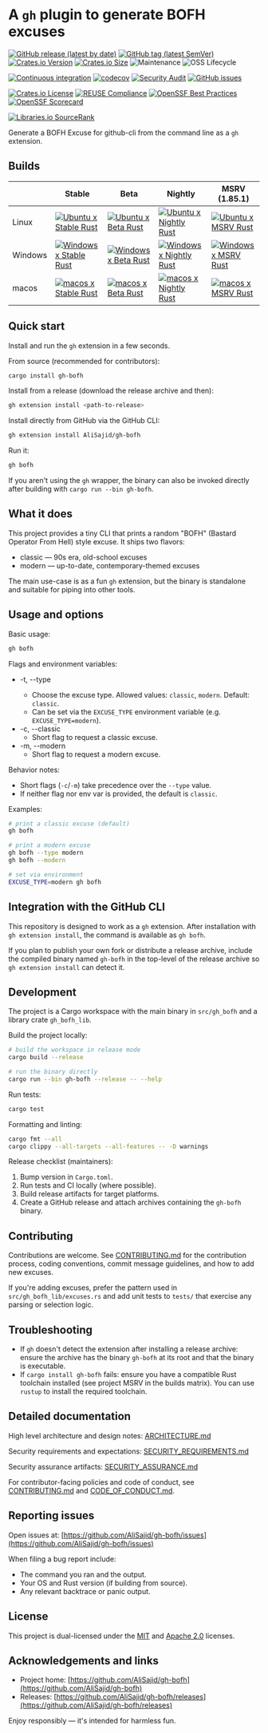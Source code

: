 <!--
SPDX-FileCopyrightText: 2024 - 2025 Ali Sajid Imami

SPDX-License-Identifier: Apache-2.0
SPDX-License-Identifier: MIT
-->

# A `gh` plugin to generate BOFH excuses

[![GitHub release (latest by date)](https://img.shields.io/github/v/release/AliSajid/gh-bofh)](https://github.com/AliSajid/gh-bofh/releases/latest)
[![GitHub tag (latest SemVer)](https://img.shields.io/github/v/tag/AliSajid/gh-bofh)](https://github.com/AliSajid/gh-bofh/releases/latest)
[![Crates.io Version](https://img.shields.io/crates/v/gh-bofh)](https://crates.io/crates/gh-bofh)
[![Crates.io Size](https://img.shields.io/crates/size/gh-bofh)](https://crates.io/crates/gh-bofh)
![Maintenance](https://img.shields.io/maintenance/yes/2025)
![OSS Lifecycle](https://img.shields.io/osslifecycle?file_url=https%3A%2F%2Fraw.githubusercontent.com%2FAliSajid%2Fgh-bofh%2Fmain%2FOSSMETADATA)

[![Continuous integration](https://github.com/AliSajid/gh-bofh/actions/workflows/ci.yaml/badge.svg?branch=main&event=push)](https://github.com/AliSajid/gh-bofh/actions/workflows/ci.yaml)
[![codecov](https://codecov.io/gh/AliSajid/gh-bofh/graph/badge.svg?token=rrsVYywjlx)](https://codecov.io/gh/AliSajid/gh-bofh)
[![Security Audit](https://github.com/AliSajid/gh-bofh/actions/workflows/audit.yaml/badge.svg?branch=main)](https://github.com/AliSajid/gh-bofh/actions/workflows/audit.yaml)
[![GitHub issues](https://img.shields.io/github/issues/AliSajid/gh-bofh)](https://github.com/AliSajid/gh-bofh/issues)

[![Crates.io License](https://img.shields.io/crates/l/gh-bofh)](https://crates.io/crates/gh-bofh)
[![REUSE Compliance](https://img.shields.io/reuse/compliance/github.com%2FAliSajid%2Fgh-bofh)](https://api.reuse.software/info/github.com/AliSajid/gh-bofh)
[![OpenSSF Best Practices](https://www.bestpractices.dev/projects/9466/badge)](https://www.bestpractices.dev/projects/9466)
[![OpenSSF Scorecard](https://api.scorecard.dev/projects/github.com/AliSajid/gh-bofh/badge)](https://scorecard.dev/viewer/?uri=github.com/AliSajid/gh-bofh)

[![Libraries.io SourceRank](https://img.shields.io/librariesio/sourcerank/cargo/gh-bofh)](https://libraries.io/cargo/gh-bofh)

Generate a BOFH Excuse for github-cli from the command line as a `gh` extension.

## Builds

|         | Stable                                                                                                                                                             | Beta                                                                                                                                                           | Nightly                                                                                                                                                              | MSRV (1.85.1)                                                                                                                                                  |
| ------- | ------------------------------------------------------------------------------------------------------------------------------------------------------------------ | -------------------------------------------------------------------------------------------------------------------------------------------------------------- | -------------------------------------------------------------------------------------------------------------------------------------------------------------------- | -------------------------------------------------------------------------------------------------------------------------------------------------------------- |
| Linux   | [![Ubuntu x Stable Rust](https://img.shields.io/endpoint?url=https://gist.githubusercontent.com/AliSajid/68f75dde24f65f2a9333a4ca3d38c82b/raw/ubuntu-stable.json)](https://gist.github.com/AliSajid/68f75dde24f65f2a9333a4ca3d38c82b#file-ubuntu-stable-json)   | [![Ubuntu x Beta Rust](https://img.shields.io/endpoint?url=https://gist.githubusercontent.com/AliSajid/68f75dde24f65f2a9333a4ca3d38c82b/raw/ubuntu-beta.json)](https://gist.github.com/AliSajid/68f75dde24f65f2a9333a4ca3d38c82b#file-ubuntu-beta-json)   | [![Ubuntu x Nightly Rust](https://img.shields.io/endpoint?url=https://gist.githubusercontent.com/AliSajid/68f75dde24f65f2a9333a4ca3d38c82b/raw/ubuntu-nightly.json)](https://gist.github.com/AliSajid/68f75dde24f65f2a9333a4ca3d38c82b#file-ubuntu-nightly-json)   | [![Ubuntu x MSRV Rust](https://img.shields.io/endpoint?url=https://gist.githubusercontent.com/AliSajid/68f75dde24f65f2a9333a4ca3d38c82b/raw/ubuntu-msrv.json)](https://gist.github.com/AliSajid/68f75dde24f65f2a9333a4ca3d38c82b#file-ubuntu-msrv-json)   |
| Windows | [![Windows x Stable Rust](https://img.shields.io/endpoint?url=https://gist.githubusercontent.com/AliSajid/68f75dde24f65f2a9333a4ca3d38c82b/raw/windows-stable.json)](https://gist.github.com/AliSajid/68f75dde24f65f2a9333a4ca3d38c82b#file-windows-stable-json) | [![Windows x Beta Rust](https://img.shields.io/endpoint?url=https://gist.githubusercontent.com/AliSajid/68f75dde24f65f2a9333a4ca3d38c82b/raw/windows-beta.json)](https://gist.github.com/AliSajid/68f75dde24f65f2a9333a4ca3d38c82b#file-windows-beta-json) | [![Windows x Nightly Rust](https://img.shields.io/endpoint?url=https://gist.githubusercontent.com/AliSajid/68f75dde24f65f2a9333a4ca3d38c82b/raw/windows-nightly.json)](https://gist.github.com/AliSajid/68f75dde24f65f2a9333a4ca3d38c82b#file-windows-nightly-json) | [![Windows x MSRV Rust](https://img.shields.io/endpoint?url=https://gist.githubusercontent.com/AliSajid/68f75dde24f65f2a9333a4ca3d38c82b/raw/windows-msrv.json)](https://gist.github.com/AliSajid/68f75dde24f65f2a9333a4ca3d38c82b#file-windows-msrv-json) |
| macos   | [![macos x Stable Rust](https://img.shields.io/endpoint?url=https://gist.githubusercontent.com/AliSajid/68f75dde24f65f2a9333a4ca3d38c82b/raw/macos-stable.json)](https://gist.github.com/AliSajid/68f75dde24f65f2a9333a4ca3d38c82b#file-macos-stable-json)     | [![macos x Beta Rust](https://img.shields.io/endpoint?url=https://gist.githubusercontent.com/AliSajid/68f75dde24f65f2a9333a4ca3d38c82b/raw/macos-beta.json)](https://gist.github.com/AliSajid/68f75dde24f65f2a9333a4ca3d38c82b#file-macos-beta-json)     | [![macos x Nightly Rust](https://img.shields.io/endpoint?url=https://gist.githubusercontent.com/AliSajid/68f75dde24f65f2a9333a4ca3d38c82b/raw/macos-nightly.json)](https://gist.github.com/AliSajid/68f75dde24f65f2a9333a4ca3d38c82b#file-macos-nightly-json)     | [![macos x MSRV Rust](https://img.shields.io/endpoint?url=https://gist.githubusercontent.com/AliSajid/68f75dde24f65f2a9333a4ca3d38c82b/raw/macos-msrv.json)](https://gist.github.com/AliSajid/68f75dde24f65f2a9333a4ca3d38c82b#file-macos-msrv-json)     |

## Quick start

Install and run the `gh` extension in a few seconds.

From source (recommended for contributors):

```bash
cargo install gh-bofh
```

Install from a release (download the release archive and then):

```bash
gh extension install <path-to-release>
```

Install directly from GitHub via the GitHub CLI:

```bash
gh extension install AliSajid/gh-bofh
```

Run it:

```bash
gh bofh
```

If you aren't using the `gh` wrapper, the binary can also be invoked directly after building with `cargo run --bin gh-bofh`.

## What it does

This project provides a tiny CLI that prints a random "BOFH" (Bastard Operator From Hell) style excuse. It ships two flavors:

- classic — 90s era, old-school excuses
- modern  — up-to-date, contemporary-themed excuses

The main use-case is as a fun `gh` extension, but the binary is standalone and suitable for piping into other tools.

## Usage and options

Basic usage:

```bash
gh bofh
```

Flags and environment variables:

- -t, --type <TYPE>
  - Choose the excuse type. Allowed values: `classic`, `modern`. Default: `classic`.
  - Can be set via the `EXCUSE_TYPE` environment variable (e.g. `EXCUSE_TYPE=modern`).
- -c, --classic
  - Short flag to request a classic excuse.
- -m, --modern
  - Short flag to request a modern excuse.

Behavior notes:

- Short flags (`-c`/`-m`) take precedence over the `--type` value.
- If neither flag nor env var is provided, the default is `classic`.

Examples:

```bash
# print a classic excuse (default)
gh bofh

# print a modern excuse
gh bofh --type modern
gh bofh --modern

# set via environment
EXCUSE_TYPE=modern gh bofh
```

## Integration with the GitHub CLI

This repository is designed to work as a `gh` extension. After installation with `gh extension install`, the command is available as `gh bofh`.

If you plan to publish your own fork or distribute a release archive, include the compiled binary named `gh-bofh` in the top-level of the release archive so `gh extension install` can detect it.

## Development

The project is a Cargo workspace with the main binary in `src/gh_bofh` and a library crate `gh_bofh_lib`.

Build the project locally:

```bash
# build the workspace in release mode
cargo build --release

# run the binary directly
cargo run --bin gh-bofh --release -- --help
```

Run tests:

```bash
cargo test
```

Formatting and linting:

```bash
cargo fmt --all
cargo clippy --all-targets --all-features -- -D warnings
```

Release checklist (maintainers):

1. Bump version in `Cargo.toml`.
2. Run tests and CI locally (where possible).
3. Build release artifacts for target platforms.
4. Create a GitHub release and attach archives containing the `gh-bofh` binary.

## Contributing

Contributions are welcome. See [CONTRIBUTING.md](CONTRIBUTING.md) for the contribution process, coding conventions, commit message guidelines, and how to add new excuses.

If you're adding excuses, prefer the pattern used in `src/gh_bofh_lib/excuses.rs` and add unit tests to `tests/` that exercise any parsing or selection logic.

## Troubleshooting

- If `gh` doesn't detect the extension after installing a release archive: ensure the archive has the binary `gh-bofh` at its root and that the binary is executable.
- If `cargo install gh-bofh` fails: ensure you have a compatible Rust toolchain installed (see project MSRV in the builds matrix). You can use `rustup` to install the required toolchain.

## Detailed documentation

High level architecture and design notes: [ARCHITECTURE.md](ARCHITECTURE.md)

Security requirements and expectations: [SECURITY_REQUIREMENTS.md](SECURITY_REQUIREMENTS.md)

Security assurance artifacts: [SECURITY_ASSURANCE.md](SECURITY_ASSURANCE.md)

For contributor-facing policies and code of conduct, see [CONTRIBUTING.md](CONTRIBUTING.md) and [CODE_OF_CONDUCT.md](CODE_OF_CONDUCT.md).

## Reporting issues

Open issues at: [https://github.com/AliSajid/gh-bofh/issues](https://github.com/AliSajid/gh-bofh/issues)

When filing a bug report include:

- The command you ran and the output.
- Your OS and Rust version (if building from source).
- Any relevant backtrace or panic output.

## License

This project is dual-licensed under the [MIT](LICENSE-MIT) and [Apache 2.0](LICENSE-APACHE) licenses.

## Acknowledgements and links

- Project home: [https://github.com/AliSajid/gh-bofh](https://github.com/AliSajid/gh-bofh)
- Releases: [https://github.com/AliSajid/gh-bofh/releases](https://github.com/AliSajid/gh-bofh/releases)

Enjoy responsibly — it's intended for harmless fun.
